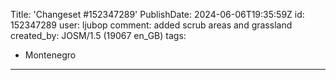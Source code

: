 Title: 'Changeset #152347289'
PublishDate: 2024-06-06T19:35:59Z
id: 152347289
user: ljubop
comment: added scrub areas and grassland
created_by: JOSM/1.5 (19067 en_GB)
tags:
- Montenegro

---
